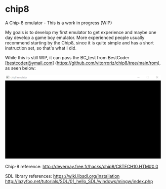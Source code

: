 # chip8
A Chip-8 emulator - This is a work in progress (WIP)

My goals is to develop my first emulator to get experience and maybe one day develop a game boy emulator. More experienced people usually recommend starting by the Chip8, since it is quite simple and has a short instruction set, so that's what I did.

While this is still WIP, it can pass the BC_test from BestCoder [bestcoder@ymail.com] (https://github.com/vitorroriz/chip8/tree/main/rom), as seen below:

![](https://github.com/vitorroriz/chip8/blob/main/bc_test.gif)


Chip-8 reference:
http://devernay.free.fr/hacks/chip8/C8TECH10.HTM#0.0


SDL library references:
https://wiki.libsdl.org/Installation
http://lazyfoo.net/tutorials/SDL/01_hello_SDL/windows/mingw/index.php
